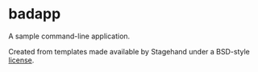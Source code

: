 # badapp

A sample command-line application.

Created from templates made available by Stagehand under a BSD-style
[license](https://github.com/dart-lang/stagehand/blob/master/LICENSE).
